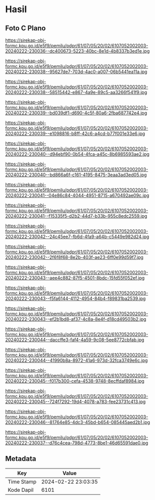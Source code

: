 # Hasil

## Foto C Plano

https://sirekap-obj-formc.kpu.go.id/e5f9/pemilu/pdpr/61/07/05/20/02/6107052002003-20240222-230036--dc400673-5223-40bc-8e1d-4b8337b3ed1e.jpg

https://sirekap-obj-formc.kpu.go.id/e5f9/pemilu/pdpr/61/07/05/20/02/6107052002003-20240222-230038--95627de7-703d-4ac0-a007-06b5441ea11a.jpg

https://sirekap-obj-formc.kpu.go.id/e5f9/pemilu/pdpr/61/07/05/20/02/6107052002003-20240222-230038--58515442-e867-4a9e-89c5-aa3266f541f9.jpg

https://sirekap-obj-formc.kpu.go.id/e5f9/pemilu/pdpr/61/07/05/20/02/6107052002003-20240222-230039--bd039df1-d690-4c5f-80a6-2fba687742e4.jpg

https://sirekap-obj-formc.kpu.go.id/e5f9/pemilu/pdpr/61/07/05/20/02/6107052002003-20240222-230039--e1098816-b8ff-42c6-a4cd-b77f001e33e6.jpg

https://sirekap-obj-formc.kpu.go.id/e5f9/pemilu/pdpr/61/07/05/20/02/6107052002003-20240222-230040--d94ebf90-0b54-4fca-a45c-8b6985593ae2.jpg

https://sirekap-obj-formc.kpu.go.id/e5f9/pemilu/pdpr/61/07/05/20/02/6107052002003-20240222-230040--bd866a6f-c161-4195-8475-3eaa3ad3ed05.jpg

https://sirekap-obj-formc.kpu.go.id/e5f9/pemilu/pdpr/61/07/05/20/02/6107052002003-20240222-230041--04e86c84-4044-4951-8715-a670492ae09c.jpg

https://sirekap-obj-formc.kpu.go.id/e5f9/pemilu/pdpr/61/07/05/20/02/6107052002003-20240222-230041--f15335f5-d2b2-44d7-b33b-955c8edc2559.jpg

https://sirekap-obj-formc.kpu.go.id/e5f9/pemilu/pdpr/61/07/05/20/02/6107052002003-20240222-230042--24c45ee7-fb6d-4fa9-a64b-c5449e982d24.jpg

https://sirekap-obj-formc.kpu.go.id/e5f9/pemilu/pdpr/61/07/05/20/02/6107052002003-20240222-230042--2f6f8f68-8e2b-403f-ae23-6ff0e99d59f7.jpg

https://sirekap-obj-formc.kpu.go.id/e5f9/pemilu/pdpr/61/07/05/20/02/6107052002003-20240222-230043--aee4c882-87f5-4501-8bdc-15fd55f052ef.jpg

https://sirekap-obj-formc.kpu.go.id/e5f9/pemilu/pdpr/61/07/05/20/02/6107052002003-20240222-230043--f5fa6144-4112-4954-84b4-f89831ba2539.jpg

https://sirekap-obj-formc.kpu.go.id/e5f9/pemilu/pdpr/61/07/05/20/02/6107052002003-20240222-230043--ef2b1bd8-af37-4c8a-8e4f-d18cd49503b2.jpg

https://sirekap-obj-formc.kpu.go.id/e5f9/pemilu/pdpr/61/07/05/20/02/6107052002003-20240222-230044--daccffe3-faf4-4a59-9c08-5ee8772cbfab.jpg

https://sirekap-obj-formc.kpu.go.id/e5f9/pemilu/pdpr/61/07/05/20/02/6107052002003-20240222-230044--41990b8a-8972-41a6-973d-32fca3749e6c.jpg

https://sirekap-obj-formc.kpu.go.id/e5f9/pemilu/pdpr/61/07/05/20/02/6107052002003-20240222-230045--f017b300-cefa-4538-9748-8ecffdaf8984.jpg

https://sirekap-obj-formc.kpu.go.id/e5f9/pemilu/pdpr/61/07/05/20/02/6107052002003-20240222-230045--724f7292-19d4-4078-a783-fee23731c413.jpg

https://sirekap-obj-formc.kpu.go.id/e5f9/pemilu/pdpr/61/07/05/20/02/6107052002003-20240222-230046--81764e85-4dc3-45bd-b654-085445aed2b1.jpg

https://sirekap-obj-formc.kpu.go.id/e5f9/pemilu/pdpr/61/07/05/20/02/6107052002003-20240222-230037--d76c4cea-798d-4773-8be1-46d65591dae0.jpg


## Metadata

| Key        | Value               |
| ---------- | ------------------- |
| Time Stamp | 2024-02-22 23:03:35 |
| Kode Dapil | 6101                |



